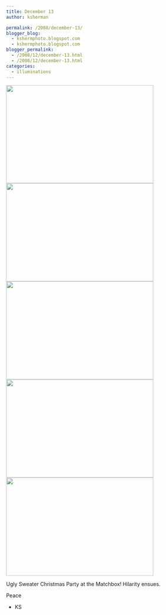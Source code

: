 ```yaml
---
title: December 13
author: ksherman

permalink: /2008/december-13/
blogger_blog:
  - kshermphoto.blogspot.com
  - kshermphoto.blogspot.com
blogger_permalink:
  - /2008/12/december-13.html
  - /2008/12/december-13.html
categories:
  - illuminations
---
```

<a href="http://4.bp.blogspot.com/_HTtVcKQt9f8/SVmHtf4PBGI/AAAAAAAABa0/OMduMeGAaGk/s1600-h/USweater-1.jpg"><img style="cursor: pointer; width: 400px; height: 266px;" src="http://4.bp.blogspot.com/_HTtVcKQt9f8/SVmHtf4PBGI/AAAAAAAABa0/OMduMeGAaGk/s400/USweater-1.jpg" alt="" id="BLOGGER_PHOTO_ID_5285404853417215074" border="0" /></a>  
<a href="http://2.bp.blogspot.com/_HTtVcKQt9f8/SVmHtFVyY4I/AAAAAAAABas/Kavh3O6FiVU/s1600-h/USweater-2.jpg"><img style="cursor: pointer; width: 400px; height: 266px;" src="http://2.bp.blogspot.com/_HTtVcKQt9f8/SVmHtFVyY4I/AAAAAAAABas/Kavh3O6FiVU/s400/USweater-2.jpg" alt="" id="BLOGGER_PHOTO_ID_5285404846293410690" border="0" /></a>  
<a href="http://1.bp.blogspot.com/_HTtVcKQt9f8/SVmHtKwpvTI/AAAAAAAABak/SHdimkjPuY4/s1600-h/USweater-3.jpg"><img style="cursor: pointer; width: 400px; height: 266px;" src="http://1.bp.blogspot.com/_HTtVcKQt9f8/SVmHtKwpvTI/AAAAAAAABak/SHdimkjPuY4/s400/USweater-3.jpg" alt="" id="BLOGGER_PHOTO_ID_5285404847748267314" border="0" /></a>  
<a href="http://1.bp.blogspot.com/_HTtVcKQt9f8/SVmHs5yqtaI/AAAAAAAABac/pfrW5U7svMM/s1600-h/USweater-4.jpg"><img style="cursor: pointer; width: 400px; height: 266px;" src="http://1.bp.blogspot.com/_HTtVcKQt9f8/SVmHs5yqtaI/AAAAAAAABac/pfrW5U7svMM/s400/USweater-4.jpg" alt="" id="BLOGGER_PHOTO_ID_5285404843193316770" border="0" /></a>  
<a href="http://1.bp.blogspot.com/_HTtVcKQt9f8/SVmHsj2rDdI/AAAAAAAABaU/CWSX6fuRYiw/s1600-h/USweater-5.jpg"><img style="cursor: pointer; width: 400px; height: 266px;" src="http://1.bp.blogspot.com/_HTtVcKQt9f8/SVmHsj2rDdI/AAAAAAAABaU/CWSX6fuRYiw/s400/USweater-5.jpg" alt="" id="BLOGGER_PHOTO_ID_5285404837304536530" border="0" /></a>

Ugly Sweater Christmas Party at the Matchbox! Hilarity ensues.

Peace  
- KS